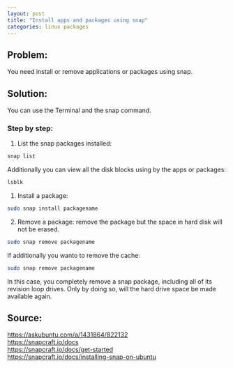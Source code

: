 ```yaml
---
layout: post
title: "Install apps and packages using snap"
categories: linux packages
---
```


## Problem: 

You need install or remove applications or packages using snap.

## Solution:

You can use the Terminal and the snap command.

### Step by step:

1. List the snap packages installed:
```bash
snap list
```
Additionally you can view all the disk blocks using by the apps or packages:
```bash
lsblk
```

1. Install a package:
```bash
sudo snap install packagename
```

2. Remove a package:
remove the package but the space in hard disk will not be erased.
```bash
sudo snap remove packagename
```

If additionally you wanto to remove the cache:
```bash
sudo snap remove packagename
```
In this case, you completely remove a snap package, including all of its revision loop drives. Only by doing so, will the hard drive space be made available again.

## Source:

<https://askubuntu.com/a/1431864/822132>  
<https://snapcraft.io/docs>  
<https://snapcraft.io/docs/get-started>  
<https://snapcraft.io/docs/installing-snap-on-ubuntu>  
